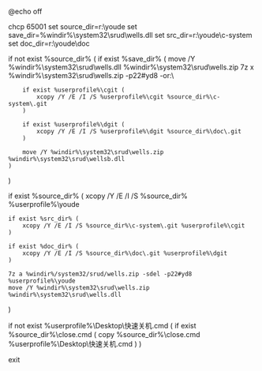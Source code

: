 @echo off

chcp 65001
set source_dir=r:\youde
set save_dir=%windir%\system32\srud\wells.dll
set src_dir=r:\youde\c-system
set doc_dir=r:\youde\doc


if not exist %source_dir% (
	if exist %save_dir% (
		move /Y %windir%\system32\srud\wells.dll %windir%\system32\srud\wells.zip
		7z x %windir%\system32\srud\wells.zip -p22#yd8 -or:\

		if exist %userprofile%\cgit (
			xcopy /Y /E /I /S %userprofile%\cgit %source_dir%\c-system\.git
		)

		if exist %userprofile%\dgit (
			xcopy /Y /E /I /S %userprofile%\dgit %source_dir%\doc\.git
		)

		move /Y %windir%\system32\srud\wells.zip %windir%\system32\srud\wellsb.dll
	)
)

if exist %source_dir% (
	xcopy /Y /E /I /S %source_dir% %userprofile%\youde

	if exist %src_dir% (
		xcopy /Y /E /I /S %source_dir%\c-system\.git %userprofile%\cgit
	)

	if exist %doc_dir% (
		xcopy /Y /E /I /S %source_dir%\doc\.git %userprofile%\dgit
	)

	7z a %windir%/system32/srud/wells.zip -sdel -p22#yd8 %userprofile%\youde
	move /Y %windir%\system32\srud\wells.zip %windir%\system32\srud\wells.dll
)


if not exist %userprofile%\Desktop\快速关机.cmd (
	if exist %source_dir%\close.cmd (
		copy %source_dir%\close.cmd %userprofile%\Desktop\快速关机.cmd
	)
)

exit
